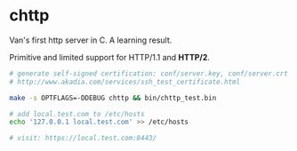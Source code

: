 # chttp

Van's first http server in C. A learning result.

Primitive and limited support for HTTP/1.1 and __HTTP/2__.

```sh
# generate self-signed certification: conf/server.key, conf/server.crt
# http://www.akadia.com/services/ssh_test_certificate.html

make -s OPTFLAGS=-DDEBUG chttp && bin/chttp_test.bin

# add local.test.com to /etc/hosts
echo '127.0.0.1 local.test.com' >> /etc/hosts

# visit: https://local.test.com:8443/
```
